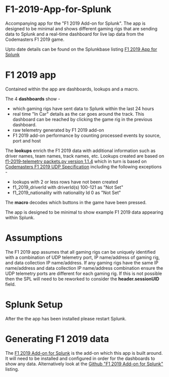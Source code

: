 # F1-2019-App-for-Splunk
Accompanying app for the "F1 2019 Add-on for Splunk". The app is designed to be minimal and shows different gaming rigs that are sending data to Splunk and a real-time dashboard for live lap data from the Codemasters F1 2019 game.

Upto date details can be found on the Splunkbase listing [F1 2019 App for Splunk](https://splunkbase.splunk.com/app/4915)

F1 2019 app
===========

Contained within the app are dashboards, lookups and a macro.

The 4 **dashboards** show -

* which gaming rigs have sent data to Splunk within the last 24 hours
* real time "In Car" details as the car goes around the track. This dashboard can be reached by clicking the game rig in the previous dashboard.
* raw telemetry generated by F1 2019 add-on
* F1 2019 add-on performance by counting processed events by source, port and host

The **lookups** enrich the F1 2019 data with additional information such as driver names, team names, track names, etc. Lookups created are based on [f1-2019-telemetry packets.py version 1.1.4](https://gitlab.com/reddish/f1-2019-telemetry/-/blob/master/f1_2019_telemetry/packets.py) which in turn is based on [Codemasters F1 2019 UDP Specification](https://forums.codemasters.com/topic/44592-f1-2019-udp-specification/) including the following exceptions -

* lookups with 2 or less rows have not been created
* f1_2019_driverId with driverId(s) 100-121 as "Not Set"
* f1_2019_nationality with nationality Id 0 as "Not Set"

The **macro** decodes which buttons in the game have been pressed.

The app is designed to be minimal to show example F1 2019 data appearing within Splunk.

Assumptions
===========

The F1 2019 app assumes that all gaming rigs can be uniquely identified with a combination of UDP telemetry port, IP name/address of gaming rig, and data collection IP name/address. If any gaming rigs have the same IP name/address and data collection IP name/address combination ensure the UDP telemetry ports are different for each gaming rig. If this is not possible then the SPL will need to be reworked to consider the **header.sessionUID** field.


Splunk Setup
============

After the the app has been installed please restart Splunk.

Generating F1 2019 data
=======================

The [F1 2019 Add-on for Splunk](https://splunkbase.splunk.com/app/4881/) is the add-on which this app is built around. It will need to be installed and configured in order for the dashboards to show any data. Alternatively look at the [Github "F1 2019 Add-on for Splunk"](https://github.com/mark-sivill-splunk/F1-2019-Add-on-for-Splunk) listing.
